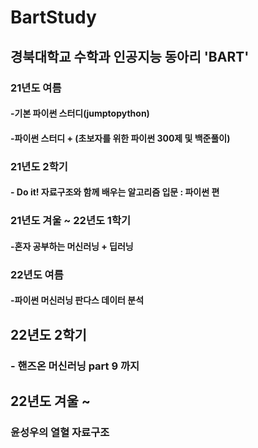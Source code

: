 # BartStudy

## 경북대학교 수학과 인공지능 동아리 'BART'

### 21년도 여름

#### -기본 파이썬 스터디(jumptopython)

#### -파이썬 스터디 + (초보자를 위한 파이썬 300제 및 백준풀이)

### 21년도 2학기

#### - Do it! 자료구조와 함께 배우는 알고리즘 입문 : 파이썬 편

### 21년도 겨울 ~ 22년도 1학기

#### -혼자 공부하는 머신러닝 + 딥러닝

### 22년도 여름 

#### -파이썬 머신러닝 판다스 데이터 분석 

## 22년도 2학기

### - 핸즈온 머신러닝 part 9 까지

## 22년도 겨울 ~

### 윤성우의 열혈 자료구조

